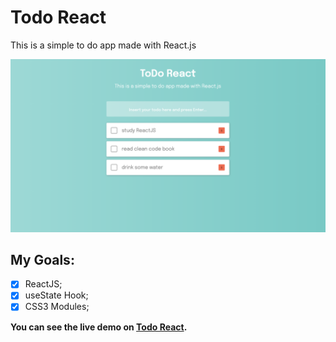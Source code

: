 # Todo React

This is a simple to do app made with React.js

![](screencapture.png)

## My Goals:
- [x] ReactJS;
- [x] useState Hook;
- [x] CSS3 Modules;

**You can see the live demo on [Todo React](https://todo-reactjs.vercel.app/).**
